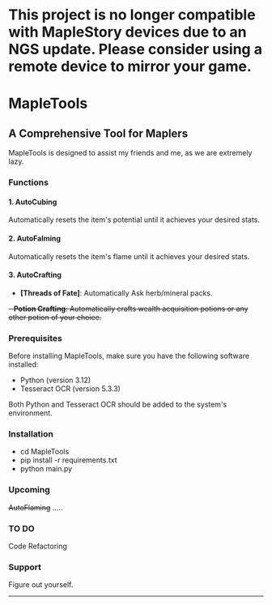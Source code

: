 # **This project is no longer compatible with MapleStory devices due to an NGS update. Please consider using a remote device to mirror your game.**


# MapleTools

## A Comprehensive Tool for Maplers
MapleTools is designed to assist my friends and me, as we are extremely lazy.

### Functions
#### 1. AutoCubing
Automatically resets the item's potential until it achieves your desired stats.

#### 2. AutoFalming
Automatically resets the item's flame until it achieves your desired stats.

#### 3. AutoCrafting
- **[Threads of Fate]**: Automatically Ask herb/mineral packs.
  
~~- **Potion Crafting**: Automatically crafts wealth acquisition potions or any other potion of your choice.~~

### Prerequisites
Before installing MapleTools, make sure you have the following software installed:
- Python (version 3.12)
- Tesseract OCR (version 5.3.3)

Both Python and Tesseract OCR should be added to the system's environment.

### Installation

- cd MapleTools
- pip install -r requirements.txt
- python main.py

### Upcoming 
~~AutoFlaming~~
.....

### TO DO
Code Refactoring

### Support
Figure out yourself.

---

